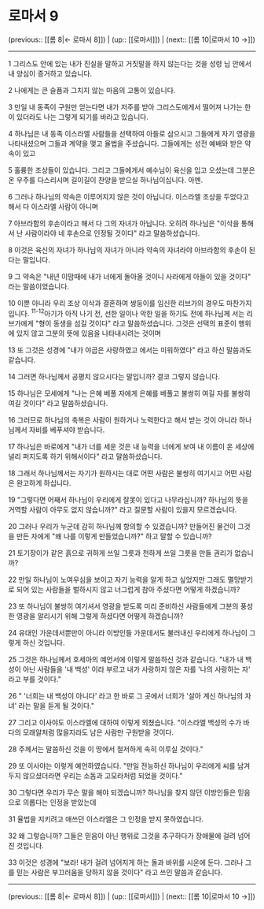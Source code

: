 # 로마서 9

(previous:: [[롬 8|← 로마서 8]]) | (up:: [[로마서]]) | (next:: [[롬 10|로마서 10 →]])

***




1 
그리스도 안에 있는 내가 진실을 말하고 거짓말을 하지 않는다는 것을 성령 님 안에서 내 양심이 증거하고 있습니다. 



2 
나에게는 큰 슬픔과 그치지 않는 마음의 고통이 있습니다. 



3 
만일 내 동족이 구원만 얻는다면 내가 저주를 받아 그리스도에게서 떨어져 나가는 한이 있더라도 나는 그렇게 되기를 바라고 있습니다. 



4 
하나님은 내 동족 이스라엘 사람들을 선택하여 아들로 삼으시고 그들에게 자기 영광을 나타내셨으며 그들과 계약을 맺고 율법을 주셨습니다. 그들에게는 성전 예배와 받은 약속이 있고 



5 
훌륭한 조상들이 있습니다. 그리고 그들에게서 예수님이 육신을 입고 오셨는데 그분은 온 우주를 다스리시며 길이길이 찬양을 받으실 하나님이십니다. 아멘. 



6 
그러나 하나님의 약속은 이루어지지 않은 것이 아닙니다. 이스라엘 조상을 두었다고 해서 다 이스라엘 사람이 아니며 



7 
아브라함의 후손이라고 해서 다 그의 자녀가 아닙니다. 오히려 하나님은 "이삭을 통해서 난 사람이라야 네 후손으로 인정될 것이다" 라고 말씀하셨습니다. 



8 
이것은 육신의 자녀가 하나님의 자녀가 아니라 약속의 자녀라야 아브라함의 후손이 된다는 말입니다. 



9 
그 약속은 "내년 이맘때에 내가 너에게 돌아올 것이니 사라에게 아들이 있을 것이다" 라는 말씀이었습니다. 



10 
이뿐 아니라 우리 조상 이삭과 결혼하여 쌍둥이를 임신한 리브가의 경우도 마찬가지입니다. <sup class="versenum">11-12</sup>아기가 아직 나기 전, 선한 일이나 악한 일을 하기도 전에 하나님께 서는 리브가에게 "형이 동생을 섬길 것이다" 라고 말씀하셨습니다. 그것은 선택의 표준이 행위에 있지 않고 그분의 뜻에 있음을 나타내시려는 것이며 



13 
또 그것은 성경에 "내가 야곱은 사랑하였고 에서는 미워하였다" 라고 하신 말씀과도 같습니다. 



14 
그러면 하나님께서 공평치 않으시다는 말입니까? 결코 그렇지 않습니다. 



15 
하나님은 모세에게 "나는 은혜 베풀 자에게 은혜를 베풀고 불쌍히 여길 자를 불쌍히 여길 것이다" 라고 말씀하셨습니다. 



16 
그러므로 하나님의 축복은 사람이 원하거나 노력한다고 해서 받는 것이 아니라 하나님께서 자비를 베푸셔야 받습니다. 



17 
하나님은 바로에게 "내가 너를 세운 것은 내 능력을 너에게 보여 내 이름이 온 세상에 널리 퍼지도록 하기 위해서이다" 라고 말씀하셨습니다. 



18 
그래서 하나님께서는 자기가 원하시는 대로 어떤 사람은 불쌍히 여기시고 어떤 사람은 완고하게 하십니다. 



19 
"그렇다면 어째서 하나님이 우리에게 잘못이 있다고 나무라십니까? 하나님의 뜻을 거역할 사람이 아무도 없지 않습니까?" 라고 질문할 사람이 있을지 모르겠습니다. 



20 
그러나 우리가 누군데 감히 하나님께 항의할 수 있겠습니까? 만들어진 물건이 그것을 만든 자에게 "왜 나를 이렇게 만들었습니까?" 하고 말할 수 있습니까? 



21 
토기장이가 같은 흙으로 귀하게 쓰일 그릇과 천하게 쓰일 그릇을 만들 권리가 없습니까? 



22 
만일 하나님이 노여우심을 보이고 자기 능력을 알게 하고 싶었지만 그래도 멸망받기로 되어 있는 사람들을 벌하시지 않고 너그럽게 참아 주셨다면 어떻게 하겠습니까? 



23 
또 하나님이 불쌍히 여기셔서 영광을 받도록 미리 준비하신 사람들에게 그분의 풍성한 영광을 알리시기 위해 그렇게 하셨다면 어떻게 하겠습니까? 



24 
유대인 가운데서뿐만이 아니라 이방인들 가운데서도 불러내신 우리에게 하나님이 그렇게 하신 것입니다. 



25 
그것은 하나님께서 호세아의 예언서에 이렇게 말씀하신 것과 같습니다. "내가 내 백성이 아닌 사람들을 '내 백성' 이라 부르고 내가 사랑하지 않은 자를 '나의 사랑하는 자' 라고 부를 것이다." 



26 
" '너희는 내 백성이 아니다' 라고 한 바로 그 곳에서 너희가 '살아 계신 하나님의 자녀' 라는 말을 듣게 될 것이다." 



27 
그리고 이사야도 이스라엘에 대하여 이렇게 외쳤습니다. "이스라엘 백성의 수가 바다의 모래알처럼 많을지라도 남은 사람만 구원받을 것이다. 



28 
주께서는 말씀하신 것을 이 땅에서 철저하게 속히 이루실 것이다." 



29 
또 이사야는 이렇게 예언하였습니다. "만일 전능하신 하나님이 우리에게 씨를 남겨 두지 않으셨더라면 우리는 소돔과 고모라처럼 되었을 것이다." 



30 
그렇다면 우리가 무슨 말을 해야 되겠습니까? 하나님을 찾지 않던 이방인들은 믿음으로 의롭다는 인정을 받았는데 



31 
율법을 지키려고 애쓰던 이스라엘은 그 인정을 받지 못하였습니다. 



32 
왜 그렇습니까? 그들은 믿음이 아닌 행위로 그것을 추구하다가 장애물에 걸려 넘어진 것입니다. 



33 
이것은 성경에 "보라! 내가 걸려 넘어지게 하는 돌과 바위를 시온에 둔다. 그러나 그를 믿는 사람은 부끄러움을 당하지 않을 것이다" 라고 쓰인 말씀과 같습니다.

***

(previous:: [[롬 8|← 로마서 8]]) | (up:: [[로마서]]) | (next:: [[롬 10|로마서 10 →]])
